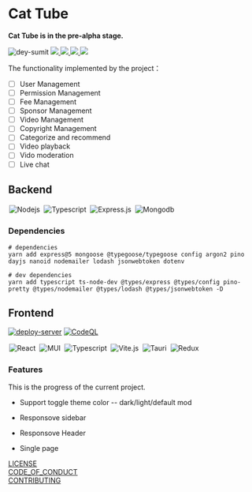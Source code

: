 # Cat Tube

**Cat Tube is in the pre-alpha stage.**

<p align="left"> 
 <img src="https://komarev.com/ghpvc/?username=Cat-Family&label=Profile%20views&color=0e75b6&style=flat" alt="dey-sumit" /> 
  <a href="https://github.com/Cat-Family/cat-tube/issues">
    <img src="https://img.shields.io/github/issues/Cat-Family/cat-tube"/> 
  </a>
  <a href="https://github.com/Cat-Family/cat-tube/network/members">
    <img src="https://img.shields.io/github/forks/Cat-Family/cat-tube"/> 
  </a>  
  <a href="https://github.com/Cat-Family/cat-tube/stargazers">
    <img src="https://img.shields.io/github/stars/Cat-Family/cat-tube"/> 
  </a>
    <a href="https://github.com/Cat-Family/cat-tube/LICENSE">
    <img src="https://img.shields.io/github/license/Cat-Family/cat-tube"/> 
  </a>
</p>

The functionality implemented by the project：

- [ ] User Management
- [ ] Permission Management
- [ ] Fee Management
- [ ] Sponsor Management
- [ ] Video Management
- [ ] Copyright Management
- [ ] Categorize and recommend
- [ ] Video playback
- [ ] Vido moderation
- [ ] Live chat

## Backend

<p align="left">
    <img alt="Nodejs" src="https://img.shields.io/badge/nodejs%20-%2320232a.svg?&style=for-the-badge&logo=node.js" style="margin:2px;"/>  
    <img alt="Typescript" src="https://img.shields.io/badge/typescript%20-%2320232a.svg?&style=for-the-badge&logo=typescript" style="margin:2px;"/>
    <img alt="Express.js" src="https://img.shields.io/badge/express%20-%2320232a.svg?&style=for-the-badge&logo=express" style="margin:2px;"/>
    <img alt="Mongodb" src="https://img.shields.io/badge/mongodb%20-%2320232a.svg?&style=for-the-badge&logo=mongodb" style="margin:2px;"/>
<br />
</P>

### Dependencies

```shell
# dependencies
yarn add express@5 mongoose @typegoose/typegoose config argon2 pino dayjs nanoid nodemailer lodash jsonwebtoken dotenv

# dev dependencies
yarn add typescript ts-node-dev @types/express @types/config pino-pretty @types/nodemailer @types/lodash @types/jsonwebtoken -D
```

## Frontend
[![deploy-server](https://github.com/Cat-Family/cat-tube/actions/workflows/main.yml/badge.svg?event=deployment_status)](https://github.com/Cat-Family/cat-tube/actions/workflows/main.yml)
[![CodeQL](https://github.com/Cat-Family/cat-tube/actions/workflows/codeql-analysis.yml/badge.svg)](https://github.com/Cat-Family/cat-tube/actions/workflows/codeql-analysis.yml)
<p align="left">
  <img alt="React" src="https://img.shields.io/badge/react%20-%2320232a.svg?&style=for-the-badge&logo=react" style="margin:2px;"/>
  <img alt="MUI" src="https://img.shields.io/badge/mui%20-%2320232a.svg?&style=for-the-badge&logo=mui" style="margin:2px;"/>
  <img alt="Typescript" src="https://img.shields.io/badge/typescript%20-%2320232a.svg?&style=for-the-badge&logo=typescript" style="margin:2px;"/>
  <img alt="Vite.js" src="https://img.shields.io/badge/vite%20-%2320232a.svg?&style=for-the-badge&logo=vite" style="margin:2px;"/>
  <img alt="Tauri" src="https://img.shields.io/badge/tauri%20-%2320232a.svg?&style=for-the-badge&logo=tauri" style="margin:2px;"/>
  <img alt="Redux" src="https://img.shields.io/badge/redux%20-%2320232a.svg?&style=for-the-badge&logo=redux" style="margin:2px;"/>
<br />
</P>

### Features

This is the progress of the current project.

- Support toggle theme color -- dark/light/default mod

- Responsove sidebar

- Responsove Header

- Single page

[LICENSE](../LICENSE)
<br />
[CODE_OF_CONDUCT](../CODE_OF_CONDUCT.md)
<br />
[CONTRIBUTING](../CONTRIBUTING.md)
